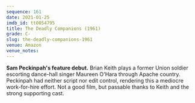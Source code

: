 ```yaml
---
sequence: 161
date: 2021-01-25
imdb_id: tt0054795
title: The Deadly Companions (1961)
grade: C-
slug: the-deadly-companions-1961
venue: Amazon
venue_notes:
---
```


**Sam Peckinpah's feature debut.** Brian Keith plays a former Union soldier escorting dance-hall singer Maureen O'Hara through Apache country. Peckinpah had neither script nor edit control, rendering this a mediocre work-for-hire effort. Not a good film, but passable thanks to Keith and the strong supporting cast.

